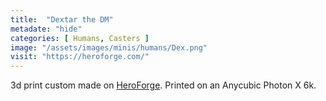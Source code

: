 ```yaml
---
title:  "Dextar the DM"
metadate: "hide"
categories: [ Humans, Casters ]
image: "/assets/images/minis/humans/Dex.png"
visit: "https://heroforge.com/"
---
```

3d print custom made on [HeroForge](https://heroforge.com). 
Printed on an Anycubic Photon X 6k.